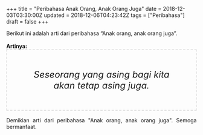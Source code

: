 +++
title = "Peribahasa Anak Orang, Anak Orang Juga"
date = 2018-12-03T03:30:00Z
updated = 2018-12-06T04:23:42Z
tags = ["Peribahasa"]
draft = false
+++

<div dir="ltr" style="text-align: left;" trbidi="on"><div style="text-align: justify;">Berikut ini adalah arti dari peribahasa “Anak orang, anak orang juga”.</div><br /><div style="text-align: justify;"><b>Artinya:</b></div><div style="border: 2px dashed #ddd; font-size: 24px; height: auto; margin: 0 auto; padding: 50px; text-align: center; width: auto;"><i>Seseorang yang asing bagi kita akan tetap asing juga.</i></div><div style="text-align: justify;"><br /></div><div style="text-align: justify;">Demikian arti dari peribahasa "Anak orang, anak orang juga". Semoga bermanfaat. </div></div>
